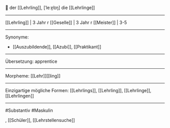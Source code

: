 🔵 der [[Lehrling]], [ˈleːɐ̯lɪŋ]
die [[Lehrlinge]]


---
[[Lehrling]] | 3 Jahr
r [[Geselle]] | 3 Jahr
r [[Meister]] | 3-5

---
Synonyme:
- [[Auszubildende]], [[Azubi]], [[Praktikant]]

---
Übersetzung: apprentice

---
Morpheme:
[[Lehr]][[ling]]

---
Einzigartige mögliche Formen: [[Lehrlings]], [[Lehrling]], [[Lehrlinge]], [[Lehrlingen]]

---
#Substantiv #Maskulin

, [[Schüler]], [[Lehrstellensuche]]